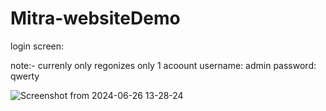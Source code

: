 # Mitra-websiteDemo
login screen:

note:- currenly only regonizes only 1 acoount
username: admin
password: qwerty


![Screenshot from 2024-06-26 13-28-24](https://github.com/manish-ach/Mitra-websiteDemo/assets/154651472/cb549c16-d712-4423-96a7-d658237a974b)
